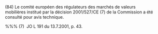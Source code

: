 (84) Le comité européen des régulateurs des marchés de valeurs mobilières institué par la décision 2001/527/CE (7) de la Commission a été consulté pour avis technique.

%%% (7)  JO L 191 du 13.7.2001, p. 43.